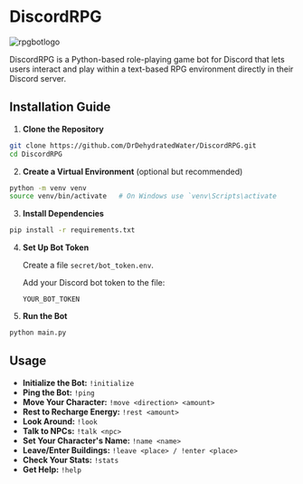 # DiscordRPG

![rpgbotlogo](https://github.com/user-attachments/assets/ccbcb242-eaa3-4efd-af4f-b98603e89338)

DiscordRPG is a Python-based role-playing game bot for Discord that lets users interact and play within a text-based RPG environment directly in their Discord server.

## Installation Guide


1. **Clone the Repository**
```sh
git clone https://github.com/DrDehydratedWater/DiscordRPG.git
cd DiscordRPG
```
2. **Create a Virtual Environment** (optional but recommended)
```sh
python -m venv venv
source venv/bin/activate   # On Windows use `venv\Scripts\activate
```
3. **Install Dependencies**

```sh
pip install -r requirements.txt
```
4. **Set Up Bot Token**

    Create a file `secret/bot_token.env`.
  
    Add your Discord bot token to the file:
    
   `YOUR_BOT_TOKEN`
  
5. **Run the Bot**

```sh
python main.py
```
## Usage
- **Initialize the Bot:** `!initialize`
- **Ping the Bot:** `!ping`
- **Move Your Character:** `!move <direction> <amount>`
- **Rest to Recharge Energy:** `!rest <amount>`
- **Look Around:** `!look`
- **Talk to NPCs:** `!talk <npc>`
- **Set Your Character's Name:** `!name <name>`
- **Leave/Enter Buildings:** `!leave <place> / !enter <place>`
- **Check Your Stats:** `!stats`
- **Get Help:** `!help`
